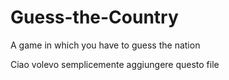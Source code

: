 # Guess-the-Country
A game in which you have to guess the nation

Ciao volevo semplicemente aggiungere questo file
